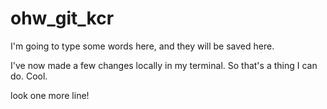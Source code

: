 # ohw_git_kcr
I'm going to type some words here, and they will be saved here. 


I've now made a few changes locally in my terminal. So that's a thing I can do. Cool.

look one more line!